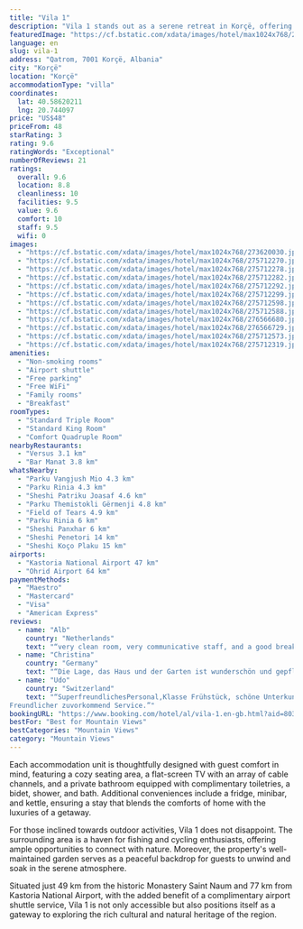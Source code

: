 ```yaml
---
title: "Vila 1"
description: "Vila 1 stands out as a serene retreat in Korçë, offering breathtaking mountain views complemented by modern amenities such as complimentary WiFi and private parking."
featuredImage: "https://cf.bstatic.com/xdata/images/hotel/max1024x768/273620030.jpg?k=a187ccacbe9eda6fab175fecccb387151e6d839caa62a4985d700f0c5984fdb7&o=&hp=1"
language: en
slug: vila-1
address: "Qatrom, 7001 Korçë, Albania"
city: "Korçë"
location: "Korçë"
accommodationType: "villa"
coordinates:
  lat: 40.58620211
  lng: 20.744097
price: "US$48"
priceFrom: 48
starRating: 3
rating: 9.6
ratingWords: "Exceptional"
numberOfReviews: 21
ratings:
  overall: 9.6
  location: 8.8
  cleanliness: 10
  facilities: 9.5
  value: 9.6
  comfort: 10
  staff: 9.5
  wifi: 0
images:
  - "https://cf.bstatic.com/xdata/images/hotel/max1024x768/273620030.jpg?k=a187ccacbe9eda6fab175fecccb387151e6d839caa62a4985d700f0c5984fdb7&o=&hp=1"
  - "https://cf.bstatic.com/xdata/images/hotel/max1024x768/275712270.jpg?k=61228d2e7f7a37588ba755b24935eaacc98e1515724f1e70cc1ec01db0f7a313&o=&hp=1"
  - "https://cf.bstatic.com/xdata/images/hotel/max1024x768/275712278.jpg?k=dc387b5d8806d543ae50d9039ded828867555551635df48f7ede5078072492d9&o=&hp=1"
  - "https://cf.bstatic.com/xdata/images/hotel/max1024x768/275712282.jpg?k=7a47d4a52e5cc79507ffc2c65e015a1d82ab6608a20c87ecf893f82b1ac351ab&o=&hp=1"
  - "https://cf.bstatic.com/xdata/images/hotel/max1024x768/275712292.jpg?k=3a501ecf60ccc381911aa01dc4010bf9fba798718fcd94b3b2885f60bef72ed0&o=&hp=1"
  - "https://cf.bstatic.com/xdata/images/hotel/max1024x768/275712299.jpg?k=f732977e2d64f5c837e8fa2ec424646a0dde6fbd1610f6dafa71607bfe91312a&o=&hp=1"
  - "https://cf.bstatic.com/xdata/images/hotel/max1024x768/275712598.jpg?k=d416dae783d501c3f5ddca2d21ddf1f8d00e62e3d9c713fee358fa70b89ff9ff&o=&hp=1"
  - "https://cf.bstatic.com/xdata/images/hotel/max1024x768/275712588.jpg?k=22dee0f6e76b65c381b3621fea06e1f71406e7f30af0bebe0d48dca61ae717d5&o=&hp=1"
  - "https://cf.bstatic.com/xdata/images/hotel/max1024x768/276566680.jpg?k=fe6ea21c2f570d1ca4c64cdbd02166af8d655ac3a4ade105f7f587788970fcbc&o=&hp=1"
  - "https://cf.bstatic.com/xdata/images/hotel/max1024x768/276566729.jpg?k=e90ff7f530ebfba415bced04b13a6dcc57b4b7a98711d7084a5da96c65dd98a9&o=&hp=1"
  - "https://cf.bstatic.com/xdata/images/hotel/max1024x768/275712573.jpg?k=065b97817fcd973d4f68b731d7039bc2a5930d03af4136a3ccb338f7d2296b76&o=&hp=1"
  - "https://cf.bstatic.com/xdata/images/hotel/max1024x768/275712319.jpg?k=fa04922dcf06d9c15c1969d083ef21df62ef84e657c9f55be0cb03fd8de3be6c&o=&hp=1"
amenities:
  - "Non-smoking rooms"
  - "Airport shuttle"
  - "Free parking"
  - "Free WiFi"
  - "Family rooms"
  - "Breakfast"
roomTypes:
  - "Standard Triple Room"
  - "Standard King Room"
  - "Comfort Quadruple Room"
nearbyRestaurants:
  - "Versus 3.1 km"
  - "Bar Manat 3.8 km"
whatsNearby:
  - "Parku Vangjush Mio 4.3 km"
  - "Parku Rinia 4.3 km"
  - "Sheshi Patriku Joasaf 4.6 km"
  - "Parku Themistokli Gërmenji 4.8 km"
  - "Field of Tears 4.9 km"
  - "Parku Rinia 6 km"
  - "Sheshi Panxhar 6 km"
  - "Sheshi Penetori 14 km"
  - "Sheshi Koço Plaku 15 km"
airports:
  - "Kastoria National Airport 47 km"
  - "Ohrid Airport 64 km"
paymentMethods:
  - "Maestro"
  - "Mastercard"
  - "Visa"
  - "American Express"
reviews:
  - name: "Alb"
    country: "Netherlands"
    text: "“very clean room, very communicative staff, and a good breakfast”"
  - name: "Christina"
    country: "Germany"
    text: "“Die Lage, das Haus und der Garten ist wunderschön und gepflegt. Empfang war sehr herzlich!”"
  - name: "Udo"
    country: "Switzerland"
    text: "“SuperfreundlichesPersonal,Klasse Frühstück, schöne Unterkunft mit Kamin,
Freundlicher zuvorkommend Service.”"
bookingURL: "https://www.booking.com/hotel/al/vila-1.en-gb.html?aid=8035640"
bestFor: "Best for Mountain Views"
bestCategories: "Mountain Views"
category: "Mountain Views"
---
```


Each accommodation unit is thoughtfully designed with guest comfort in mind, featuring a cozy seating area, a flat-screen TV with an array of cable channels, and a private bathroom equipped with complimentary toiletries, a bidet, shower, and bath. Additional conveniences include a fridge, minibar, and kettle, ensuring a stay that blends the comforts of home with the luxuries of a getaway.

For those inclined towards outdoor activities, Vila 1 does not disappoint. The surrounding area is a haven for fishing and cycling enthusiasts, offering ample opportunities to connect with nature. Moreover, the property's well-maintained garden serves as a peaceful backdrop for guests to unwind and soak in the serene atmosphere.

Situated just 49 km from the historic Monastery Saint Naum and 77 km from Kastoria National Airport, with the added benefit of a complimentary airport shuttle service, Vila 1 is not only accessible but also positions itself as a gateway to exploring the rich cultural and natural heritage of the region.
